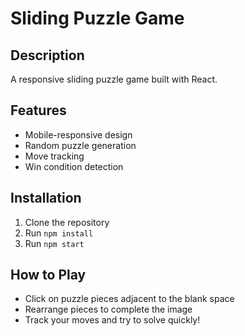 # Sliding Puzzle Game

## Description
A responsive sliding puzzle game built with React.

## Features
- Mobile-responsive design
- Random puzzle generation
- Move tracking
- Win condition detection

## Installation
1. Clone the repository
2. Run `npm install`
3. Run `npm start`

## How to Play
- Click on puzzle pieces adjacent to the blank space
- Rearrange pieces to complete the image
- Track your moves and try to solve quickly!
